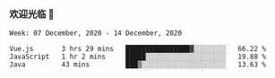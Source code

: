 ### 欢迎光临 👋

<!--
**lianganqing/lianganqing** is a ✨ _special_ ✨ repository because its `README.md` (this file) appears on your GitHub profile.

Here are some ideas to get you started:

- 🔭 I’m currently working on ...
- 🌱 I’m currently learning ...
- 👯 I’m looking to collaborate on ...
- 🤔 I’m looking for help with ...
- 💬 Ask me about ...
- 📫 How to reach me: ...
- 😄 Pronouns: ...
- ⚡ Fun fact: ...
-->
<!--START_SECTION:waka-->
```text
Week: 07 December, 2020 - 14 December, 2020

Vue.js       3 hrs 29 mins   ████████████████▓░░░░░░░░   66.22 % 
JavaScript   1 hr 2 mins     █████░░░░░░░░░░░░░░░░░░░░   19.88 % 
Java         43 mins         ███▒░░░░░░░░░░░░░░░░░░░░░   13.63 % 
```
<!--END_SECTION:waka-->

